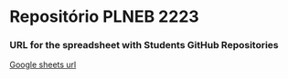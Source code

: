 # Repositório PLNEB 2223

### URL for the spreadsheet with Students GitHub Repositories
[Google sheets url](https://docs.google.com/spreadsheets/d/170ZUFgK80Rk_m1c42wO0gZPrIoXK32SSKgOxS0abqyU/edit?usp=sharing)
